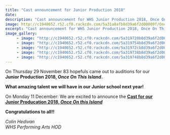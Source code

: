 ```yaml
---
title: "Cast announcement for Junior Production 2018"
date: 
description: "Cast announcement for WHS Junior Production 2018, Once On This Island..."
image: http://c1940652.r52.cf0.rackcdn.com/5a31a8afb8d39a6f2d00009f/Once-On-This-Island-poster.jpg
excerpt: "Cast announcement for WHS Junior Production 2018, Once On This Island."
image_gallery:
     - image: "http://c1940652.r52.cf0.rackcdn.com/5a319720b8d39a6f2d000085/24058825_390314568057554_1899929336894412022_n.jpg"
     - image: "http://c1940652.r52.cf0.rackcdn.com/5a319754b8d39a6f2d00008d/24232765_390314578057553_1257746233815463559_n.jpg"
     - image: "http://c1940652.r52.cf0.rackcdn.com/5a31972cb8d39a6f2d000087/24131177_390314594724218_1289603191173369470_n.jpg"
     - image: "http://c1940652.r52.cf0.rackcdn.com/5a319738b8d39a6f2d000089/24131196_390314621390882_1648760717740635858_n.jpg"
     - image: "http://c1940652.r52.cf0.rackcdn.com/5a319748b8d39a6f2d00008b/24177186_390314588057552_2270386847936580114_n.jpg"
---
```


<p><span>On Thursday 29 November 83 hopefuls came out to auditions for our <strong>Junior Production 2018, <em>Once On This Island</em>. </strong></span></p>
<p><strong>What amazing talent we will have in our Junior school next year!</strong></p>
<p><span>On Monday 11 December: We are excited to announce the&nbsp;</span><strong><a href="http://c1940652.r52.cf0.rackcdn.com/5a31a7dbb8d39a6f2d00009b/Cast-List.pdf">Cast for our Junior Producation 2018, <em>Once On this Island</em></a></strong></p>
<p><strong>Congratulations to all!!</strong></p>
<p><em>Colin Hedivan<br />WHS Performing Arts HOD</em></p>

